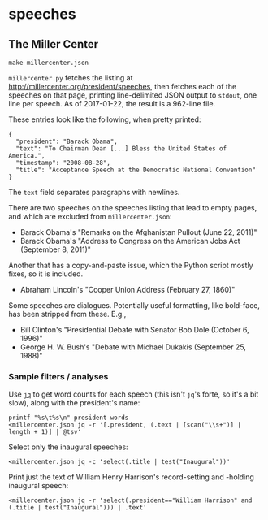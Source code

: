 # speeches

## The Miller Center

    make millercenter.json

`millercenter.py` fetches the listing at <http://millercenter.org/president/speeches>, then fetches each of the speeches on that page, printing line-delimited JSON output to `stdout`, one line per speech.
As of 2017-01-22, the result is a 962-line file.

These entries look like the following, when pretty printed:

    {
      "president": "Barack Obama",
      "text": "To Chairman Dean [...] Bless the United States of America.",
      "timestamp": "2008-08-28",
      "title": "Acceptance Speech at the Democratic National Convention"
    }

The `text` field separates paragraphs with newlines.

There are two speeches on the speeches listing that lead to empty pages, and which are excluded from `millercenter.json`:

* Barack Obama's "Remarks on the Afghanistan Pullout (June 22, 2011)"
* Barack Obama's "Address to Congress on the American Jobs Act (September 8, 2011)"

Another that has a copy-and-paste issue, which the Python script mostly fixes, so it is included.

* Abraham Lincoln's "Cooper Union Address (February 27, 1860)"

Some speeches are dialogues. Potentially useful formatting, like bold-face, has been stripped from these. E.g.,

* Bill Clinton's "Presidential Debate with Senator Bob Dole (October 6, 1996)"
* George H. W. Bush's "Debate with Michael Dukakis (September 25, 1988)"

### Sample filters / analyses

Use [`jq`](https://stedolan.github.io/jq/) to get word counts for each speech (this isn't `jq`'s forte, so it's a bit slow), along with the president's name:

    printf "%s\t%s\n" president words
    <millercenter.json jq -r '[.president, (.text | [scan("\\s+")] | length + 1)] | @tsv'

Select only the inaugural speeches:

    <millercenter.json jq -c 'select(.title | test("Inaugural"))'

Print just the text of William Henry Harrison's record-setting and -holding inaugural speech:

    <millercenter.json jq -r 'select(.president=="William Harrison" and (.title | test("Inaugural"))) | .text'
